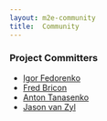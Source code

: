 ```yaml
---
layout: m2e-community
title:  Community
---
```


### Project Committers

- [Igor Fedorenko](https://github.com/ifedorenko)
- [Fred Bricon](https://twitter.com/fbricon)
- [Anton Tanasenko](https://github.com/atanasenko)
- [Jason van Zyl](https://twitter.com/jvanzyl)
